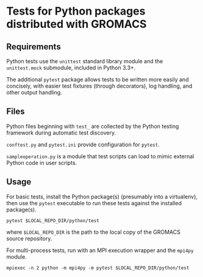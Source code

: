 # Tests for Python packages distributed with GROMACS

## Requirements

Python tests use the `unittest` standard library module and the `unittest.mock`
submodule, included in Python 3.3+.

The additional `pytest` package allows tests to be written more easily and
concisely, with easier test fixtures (through decorators), log handling, and
other output handling.

## Files

Python files beginning with `test_` are collected by the Python testing
framework during automatic test discovery.

`conftest.py` and `pytest.ini` provide configuration for `pytest`.

`sampleoperation.py` is a module that test scripts can load to mimic external
Python code in user scripts.

## Usage

For basic tests, install the Python package(s) (presumably into a virtualenv),
then use the `pytest` executable to run these tests against the installed
package(s).

`pytest $LOCAL_REPO_DIR/python/test`

where `$LOCAL_REPO_DIR` is the path to the local copy of the GROMACS source repository.

For multi-process tests, run with an MPI execution wrapper and the `mpi4py` module.

`mpiexec -n 2 python -m mpi4py -m pytest $LOCAL_REPO_DIR/python/test`
